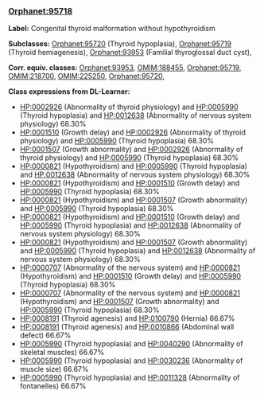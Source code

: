 
### [Orphanet:95718](http://www.orpha.net/ORDO/Orphanet_95718)
**Label:** Congenital thyroid malformation without hypothyroidism

**Subclasses:** [Orphanet:95720](http://www.orpha.net/ORDO/Orphanet_95720) (Thyroid hypoplasia), [Orphanet:95719](http://www.orpha.net/ORDO/Orphanet_95719) (Thyroid hemiagenesis), [Orphanet:93953](http://www.orpha.net/ORDO/Orphanet_93953) (Familial thyroglossal duct cyst), 

**Corr. equiv. classes:** [Orphanet:93953](http://www.orpha.net/ORDO/Orphanet_93953), [OMIM:188455](http://purl.obolibrary.org/obo/OMIM_188455), [Orphanet:95719](http://www.orpha.net/ORDO/Orphanet_95719), [OMIM:218700](http://purl.obolibrary.org/obo/OMIM_218700), [OMIM:225250](http://purl.obolibrary.org/obo/OMIM_225250), [Orphanet:95720](http://www.orpha.net/ORDO/Orphanet_95720), 

**Class expressions from DL-Learner:**

- [HP:0002926](http://purl.obolibrary.org/obo/HP_0002926) (Abnormality of thyroid physiology) and [HP:0005990](http://purl.obolibrary.org/obo/HP_0005990) (Thyroid hypoplasia) and [HP:0012638](http://purl.obolibrary.org/obo/HP_0012638) (Abnormality of nervous system physiology) 68.30%
- [HP:0001510](http://purl.obolibrary.org/obo/HP_0001510) (Growth delay) and [HP:0002926](http://purl.obolibrary.org/obo/HP_0002926) (Abnormality of thyroid physiology) and [HP:0005990](http://purl.obolibrary.org/obo/HP_0005990) (Thyroid hypoplasia) 68.30%
- [HP:0001507](http://purl.obolibrary.org/obo/HP_0001507) (Growth abnormality) and [HP:0002926](http://purl.obolibrary.org/obo/HP_0002926) (Abnormality of thyroid physiology) and [HP:0005990](http://purl.obolibrary.org/obo/HP_0005990) (Thyroid hypoplasia) 68.30%
- [HP:0000821](http://purl.obolibrary.org/obo/HP_0000821) (Hypothyroidism) and [HP:0005990](http://purl.obolibrary.org/obo/HP_0005990) (Thyroid hypoplasia) and [HP:0012638](http://purl.obolibrary.org/obo/HP_0012638) (Abnormality of nervous system physiology) 68.30%
- [HP:0000821](http://purl.obolibrary.org/obo/HP_0000821) (Hypothyroidism) and [HP:0001510](http://purl.obolibrary.org/obo/HP_0001510) (Growth delay) and [HP:0005990](http://purl.obolibrary.org/obo/HP_0005990) (Thyroid hypoplasia) 68.30%
- [HP:0000821](http://purl.obolibrary.org/obo/HP_0000821) (Hypothyroidism) and [HP:0001507](http://purl.obolibrary.org/obo/HP_0001507) (Growth abnormality) and [HP:0005990](http://purl.obolibrary.org/obo/HP_0005990) (Thyroid hypoplasia) 68.30%
- [HP:0000821](http://purl.obolibrary.org/obo/HP_0000821) (Hypothyroidism) and [HP:0001510](http://purl.obolibrary.org/obo/HP_0001510) (Growth delay) and [HP:0005990](http://purl.obolibrary.org/obo/HP_0005990) (Thyroid hypoplasia) and [HP:0012638](http://purl.obolibrary.org/obo/HP_0012638) (Abnormality of nervous system physiology) 68.30%
- [HP:0000821](http://purl.obolibrary.org/obo/HP_0000821) (Hypothyroidism) and [HP:0001507](http://purl.obolibrary.org/obo/HP_0001507) (Growth abnormality) and [HP:0005990](http://purl.obolibrary.org/obo/HP_0005990) (Thyroid hypoplasia) and [HP:0012638](http://purl.obolibrary.org/obo/HP_0012638) (Abnormality of nervous system physiology) 68.30%
- [HP:0000707](http://purl.obolibrary.org/obo/HP_0000707) (Abnormality of the nervous system) and [HP:0000821](http://purl.obolibrary.org/obo/HP_0000821) (Hypothyroidism) and [HP:0001510](http://purl.obolibrary.org/obo/HP_0001510) (Growth delay) and [HP:0005990](http://purl.obolibrary.org/obo/HP_0005990) (Thyroid hypoplasia) 68.30%
- [HP:0000707](http://purl.obolibrary.org/obo/HP_0000707) (Abnormality of the nervous system) and [HP:0000821](http://purl.obolibrary.org/obo/HP_0000821) (Hypothyroidism) and [HP:0001507](http://purl.obolibrary.org/obo/HP_0001507) (Growth abnormality) and [HP:0005990](http://purl.obolibrary.org/obo/HP_0005990) (Thyroid hypoplasia) 68.30%
- [HP:0008191](http://purl.obolibrary.org/obo/HP_0008191) (Thyroid agenesis) and [HP:0100790](http://purl.obolibrary.org/obo/HP_0100790) (Hernia) 66.67%
- [HP:0008191](http://purl.obolibrary.org/obo/HP_0008191) (Thyroid agenesis) and [HP:0010866](http://purl.obolibrary.org/obo/HP_0010866) (Abdominal wall defect) 66.67%
- [HP:0005990](http://purl.obolibrary.org/obo/HP_0005990) (Thyroid hypoplasia) and [HP:0040290](http://purl.obolibrary.org/obo/HP_0040290) (Abnormality of skeletal muscles) 66.67%
- [HP:0005990](http://purl.obolibrary.org/obo/HP_0005990) (Thyroid hypoplasia) and [HP:0030236](http://purl.obolibrary.org/obo/HP_0030236) (Abnormality of muscle size) 66.67%
- [HP:0005990](http://purl.obolibrary.org/obo/HP_0005990) (Thyroid hypoplasia) and [HP:0011328](http://purl.obolibrary.org/obo/HP_0011328) (Abnormality of fontanelles) 66.67%


